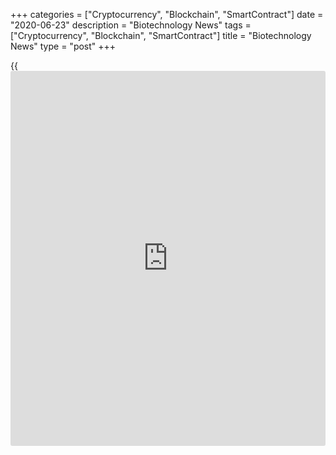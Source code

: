 +++
categories = ["Cryptocurrency", "Blockchain", "SmartContract"]
date = "2020-06-23"
description = "Biotechnology News"
tags = ["Cryptocurrency", "Blockchain", "SmartContract"]
title = "Biotechnology News"
type = "post"
+++

{{<iframe id="large-banner" src="https://www.bounty.group/#slide=7.0" width="100%" height="600" scrolling="no" style="border: 0px solid rgb(216, 221, 230); border-radius: 3px;">}}

![northstar june23][1]

Flagstone Foods LLC is recalling certain North Star Sweet & Salty
Caramel Trail Mix citing the possible presence of undeclared cashews, an
allergen, the U.S. Food and Drug Administration announced in a
statement. The recall involves its 14-ounce, plastic stand-up resealable
packages, marked with UPC Code 0- 80948-63064-4 and lot code # 05M04210
with an expiration date of 04/22/2021.

![salads june22][2]

The U. S. health officials, including the Food and Drug Administration,
Centers for Disease Control and Prevention as well as state and local
partners, are investigating a multistate outbreak of Cyclospora
infections potentially linked to bagged salad products sold by three
retailers.

![glaxosmithkline june22][3]

GSK Consumer Healthcare, a joint venture between GlaxoSmithKline plc and
Pfizer, Inc., is recalling children's Robitussin and Dimetapp over-the-
counter cough syrups citing incorrect dosing cups that could result in
overdose, the U.S. Food and Drug Administration said. The dosing cups
for the Children's Robitussin Honey product are missing the 5 mL and 10
mL graduations...

![recall jan25 16jun20][4]

NOW Health Group, Inc. is recalling NOW Real Food Raw Macadamia Nuts
citing potential to be contaminated with Salmonella, the U.S. Food and
Drug Administration said in a statement. The recall involves NOW Real
Food Raw Macadamia Nuts, Unsalted, 8 oz. Pouch with product Code 7119,
and Lot#3141055. The lot with best buy date of January 2021 was
distributed online and in retail stores.

   1. cdn.rtt[news](https://www.letsplayfx.com/blog/forex-news-website/).com/articleimages/ustopstories/2020/june/northstar-june23.jpg (northstar june23)
   2. cdn.rtt[news](https://www.letsplayfx.com/blog/forex-news-website/).com/articleimages/ustopstories/2020/june/salads-june22.jpg (salads june22)
   3. cdn.rtt[news](https://www.letsplayfx.com/blog/forex-news-website/).com/articleimages/ustopstories/2020/june/glaxosmithkline-june22.jpg (glaxosmithkline june22)
   4. cdn.rtt[news](https://www.letsplayfx.com/blog/forex-news-website/).com/articleimages/ustopstories/2020/june/recall-jan25_16jun20.jpg (recall jan25 16jun20)